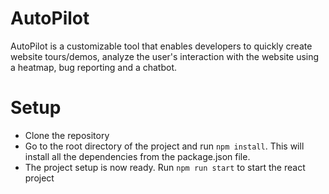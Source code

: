 # AutoPilot 
AutoPilot is a customizable tool that enables developers to quickly create website tours/demos, analyze the user's interaction with the website using a heatmap, bug reporting and a chatbot. 


# Setup

 - Clone the repository
 - Go to the root directory of the project and run `npm install`. This will install all the dependencies from the package.json file. 
 - The project setup is now ready. Run `npm run start` to start the react project

